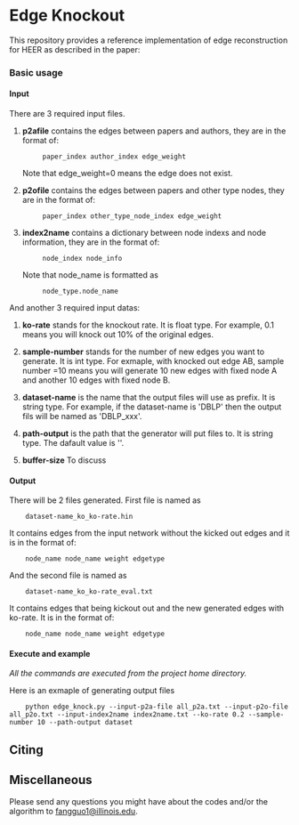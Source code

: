 # Edge Knockout

This repository provides a reference implementation of edge reconstruction for HEER as described in the paper:<br>


### Basic usage

#### Input

There are 3 required input files.
1. **p2afile** contains the edges between papers and authors, they are in the format of:
					
			paper_index author_index edge_weight
					
	Note that edge_weight=0 means the edge does not exist.
	
2. **p2ofile** contains the edges between papers and other type nodes, they are in the format of:

			paper_index other_type_node_index edge_weight
			
3. **index2name** contains a dictionary between node indexs and node information, they are in the format of:
		
			node_index node_info
		
	Note that node_name is formatted as 
		
			node_type.node_name
			
And another 3 required input datas:

1. **ko-rate** stands for the knockout rate. It is float type. For example, 0.1 means you will knock out 10% of the original edges.

2. **sample-number** stands for the number of new edges you want to generate. It is int type. For exmaple, with knocked out edge AB, sample number =10 means you will generate 10 new edges with fixed node A and another 10 edges with fixed node B.

3. **dataset-name** is the name that the output files will use as prefix. It is string type. For example, if the dataset-name is 'DBLP' then the output fils will be named as 'DBLP_xxx'.

4. **path-output** is the path that the generator will put files to. It is string type. The dafault value is ''.

5. **buffer-size** To discuss


#### Output

There will be 2 files generated. First file is named as 
		
		dataset-name_ko_ko-rate.hin

It contains edges from the input network without the kicked out edges and it is in the format of:

		node_name node_name weight edgetype
		
And the second file is named as 
		
		dataset-name_ko_ko-rate_eval.txt

It contains edges that being kickout out and the new generated edges with ko-rate. It is in the format of:

		node_name node_name weight edgetype
		
							
#### Execute and example

_All the commands are executed from the project home directory._<br/>

Here is an exmaple of generating output files

		python edge_knock.py --input-p2a-file all_p2a.txt --input-p2o-file all_p2o.txt --input-index2name index2name.txt --ko-rate 0.2 --sample-number 10 --path-output dataset

## Citing


## Miscellaneous

Please send any questions you might have about the codes and/or the algorithm to <fangguo1@illinois.edu>.



